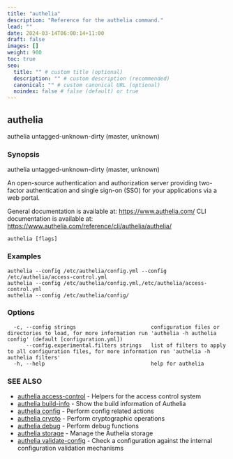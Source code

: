 ```yaml
---
title: "authelia"
description: "Reference for the authelia command."
lead: ""
date: 2024-03-14T06:00:14+11:00
draft: false
images: []
weight: 900
toc: true
seo:
  title: "" # custom title (optional)
  description: "" # custom description (recommended)
  canonical: "" # custom canonical URL (optional)
  noindex: false # false (default) or true
---
```


## authelia

authelia untagged-unknown-dirty (master, unknown)

### Synopsis

authelia untagged-unknown-dirty (master, unknown)

An open-source authentication and authorization server providing
two-factor authentication and single sign-on (SSO) for your
applications via a web portal.

General documentation is available at: https://www.authelia.com/
CLI documentation is available at: https://www.authelia.com/reference/cli/authelia/authelia/

```
authelia [flags]
```

### Examples

```
authelia --config /etc/authelia/config.yml --config /etc/authelia/access-control.yml
authelia --config /etc/authelia/config.yml,/etc/authelia/access-control.yml
authelia --config /etc/authelia/config/
```

### Options

```
  -c, --config strings                        configuration files or directories to load, for more information run 'authelia -h authelia config' (default [configuration.yml])
      --config.experimental.filters strings   list of filters to apply to all configuration files, for more information run 'authelia -h authelia filters'
  -h, --help                                  help for authelia
```

### SEE ALSO

* [authelia access-control](authelia_access-control.md)	 - Helpers for the access control system
* [authelia build-info](authelia_build-info.md)	 - Show the build information of Authelia
* [authelia config](authelia_config.md)	 - Perform config related actions
* [authelia crypto](authelia_crypto.md)	 - Perform cryptographic operations
* [authelia debug](authelia_debug.md)	 - Perform debug functions
* [authelia storage](authelia_storage.md)	 - Manage the Authelia storage
* [authelia validate-config](authelia_validate-config.md)	 - Check a configuration against the internal configuration validation mechanisms

